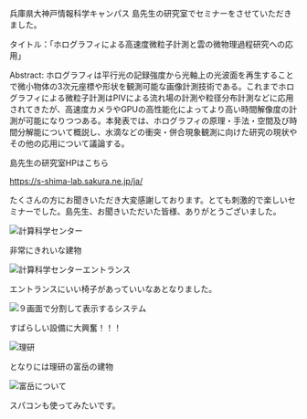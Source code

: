 <!-- news0008.md -->
<!-- 兵庫県大神戸情報科学キャンパス 島先生の研究室でセミナーをさせていただきました。 -->
<!-- 2024-03-27 -->

兵庫県大神戸情報科学キャンパス 島先生の研究室でセミナーをさせていただきました。

タイトル：「ホログラフィによる高速度微粒子計測と雲の微物理過程研究への応用」

Abstract:
ホログラフィは平行光の記録強度から光軸上の光波面を再生することで微小物体の3次元座標や形状を観測可能な画像計測技術である。これまでホログラフィによる微粒子計測はPIVによる流れ場の計測や粒径分布計測などに応用されてきたが、高速度カメラやGPUの高性能化によってより高い時間解像度の計測が可能になりつつある。本発表では、ホログラフィの原理・手法・空間及び時間分解能について概説し、水滴などの衝突・併合現象観測に向けた研究の現状やその他の応用について議論する。

島先生の研究室HPはこちら

https://s-shima-lab.sakura.ne.jp/ja/

たくさんの方にお聞きいただき大変感謝しております。とても刺激的で楽しいセミナーでした。島先生、お聞きいただいた皆様、ありがとうございました。

![計算科学センター](/newsItems/news0008/IMG_3993.jpeg)

非常にきれいな建物

![計算科学センターエントランス](/newsItems/news0008/IMG_3994.jpeg)

エントランスにいい椅子があっていいなあとなりました。

![９画面で分割して表示するシステム](/newsItems/news0008/IMG_3995.jpeg)

すばらしい設備に大興奮！！！

![理研](/newsItems/news0008/IMG_3996.jpeg)

となりには理研の富岳の建物

![富岳について](/newsItems/news0008/IMG_4001.jpeg)

スパコンも使ってみたいです。